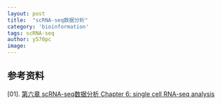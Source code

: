 ```yaml
---
layout: post
title:  "scRNA-seq数据分析"
category: 'bioinformation'
tags: scRNA-seq 
author: y570pc
image: 
---
```


## 参考资料

[01]. [第六章 scRNA-seq数据分析
Chapter 6: single cell RNA-seq analysis](http://qiubio.com/new/book/chapter-07/#%E6%95%B0%E6%8D%AE%E8%AF%BB%E5%8F%96load-data)
